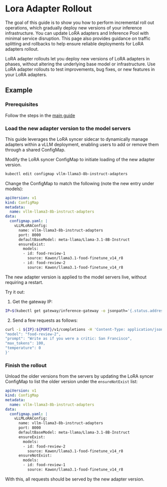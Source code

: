 # Lora Adapter Rollout 

The goal of this guide is to show you how to perform incremental roll out operations,
which gradually deploy new versions of your inference infrastructure.
You can update LoRA adapters and Inference Pool with minimal service disruption.
This page also provides guidance on traffic splitting and rollbacks to help ensure reliable deployments for LoRA adapters rollout.

LoRA adapter rollouts let you deploy new versions of LoRA adapters in phases,
without altering the underlying base model or infrastructure.
Use LoRA adapter rollouts to test improvements, bug fixes, or new features in your LoRA adapters.

## Example

###  Prerequisites
Follow the steps in the [main guide](index.md)

### Load the new adapter version to the model servers

This guide leverages the LoRA syncer sidecar to dynamically manage adapters within a vLLM deployment, enabling users to add or remove them through a shared ConfigMap.


Modify the LoRA syncer ConfigMap to initiate loading of the new adapter version.


```bash
kubectl edit configmap vllm-llama3-8b-instruct-adapters
```

Change the ConfigMap to match the following (note the new entry under models):

```yaml
apiVersion: v1
kind: ConfigMap
metadata:
  name: vllm-llama3-8b-instruct-adapters
data:
  configmap.yaml: |
    vLLMLoRAConfig:
      name: vllm-llama3-8b-instruct-adapters
      port: 8000
      defaultBaseModel: meta-llama/Llama-3.1-8B-Instruct
      ensureExist:
        models:
        - id: food-review-1
          source: Kawon/llama3.1-food-finetune_v14_r8
        - id: food-review-2
          source: Kawon/llama3.1-food-finetune_v14_r8
```

The new adapter version is applied to the model servers live, without requiring a restart.

Try it out:

1. Get the gateway IP:
```bash
IP=$(kubectl get gateway/inference-gateway -o jsonpath='{.status.addresses[0].value}'); PORT=80
```

2. Send a few requests as follows:
```bash
curl -i ${IP}:${PORT}/v1/completions -H 'Content-Type: application/json' -d '{
"model": "food-review-2",
"prompt": "Write as if you were a critic: San Francisco",
"max_tokens": 100,
"temperature": 0
}'
```

### Finish the rollout

Unload the older versions from the servers by updating the LoRA syncer ConfigMap to list the older version under the `ensureNotExist` list:

```yaml
apiVersion: v1
kind: ConfigMap
metadata:
  name: vllm-llama3-8b-instruct-adapters
data:
  configmap.yaml: |
    vLLMLoRAConfig:
      name: vllm-llama3-8b-instruct-adapters
      port: 8000
      defaultBaseModel: meta-llama/Llama-3.1-8B-Instruct
      ensureExist:
        models:
        - id: food-review-2
          source: Kawon/llama3.1-food-finetune_v14_r8
      ensureNotExist:
        models:
        - id: food-review-1
          source: Kawon/llama3.1-food-finetune_v14_r8
```

With this, all requests should be served by the new adapter version.

